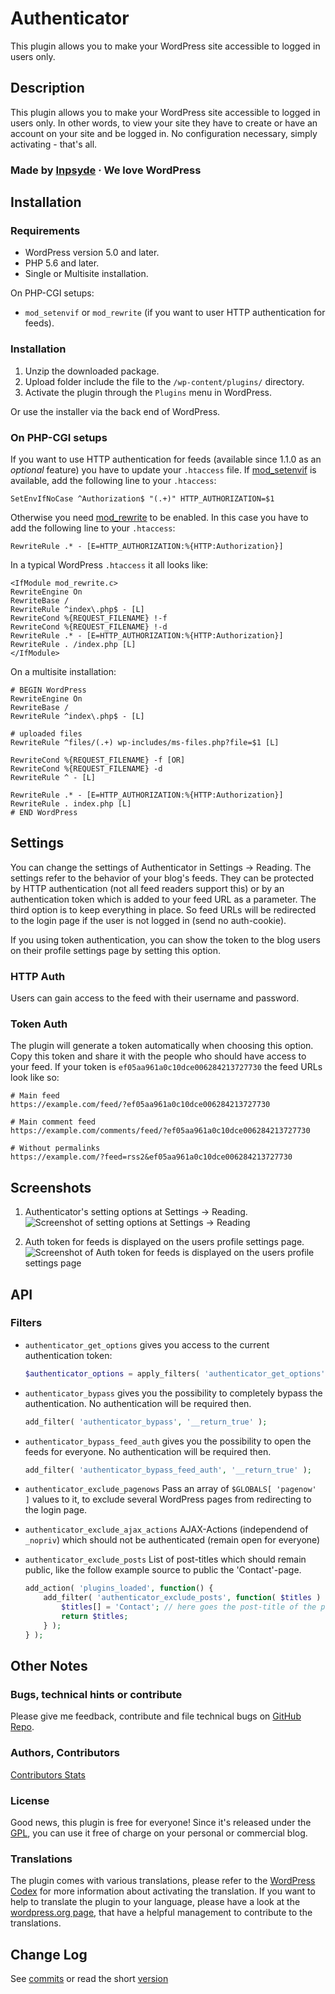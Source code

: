# Authenticator

This plugin allows you to make your WordPress site accessible to logged in users only.

## Description
This plugin allows you to make your WordPress site accessible to logged in users only. In other words, to view your site they have to create or have an account on your site and be logged in. No configuration necessary, simply activating - that's all.

### Made by [Inpsyde](https://inpsyde.com) &middot; We love WordPress

## Installation
### Requirements
* WordPress version 5.0 and later.
* PHP 5.6 and later.
* Single or Multisite installation.

On PHP-CGI setups:

- `mod_setenvif` or `mod_rewrite` (if you want to user HTTP authentication for feeds).

### Installation
1. Unzip the downloaded package.
2. Upload folder include the file to the `/wp-content/plugins/` directory.
3. Activate the plugin through the `Plugins` menu in WordPress.

Or use the installer via the back end of WordPress.

### On PHP-CGI setups
If you want to use HTTP authentication for feeds (available since 1.1.0 as an *optional* feature) you have to update your `.htaccess` file. If [mod_setenvif](http://httpd.apache.org/docs/2.0/mod/mod_setenvif.html) is available, add the following line to your `.htaccess`:

```
SetEnvIfNoCase ^Authorization$ "(.+)" HTTP_AUTHORIZATION=$1
```

Otherwise you need [mod_rewrite](http://httpd.apache.org/docs/current/mod/mod_rewrite.html) to be enabled. In this case you have to add the following line to your `.htaccess`:

```
RewriteRule .* - [E=HTTP_AUTHORIZATION:%{HTTP:Authorization}]
```

In a typical WordPress `.htaccess` it all looks like:

```
<IfModule mod_rewrite.c>
RewriteEngine On
RewriteBase /
RewriteRule ^index\.php$ - [L]
RewriteCond %{REQUEST_FILENAME} !-f
RewriteCond %{REQUEST_FILENAME} !-d
RewriteRule .* - [E=HTTP_AUTHORIZATION:%{HTTP:Authorization}]
RewriteRule . /index.php [L]
</IfModule>
```

On a multisite installation:

```
# BEGIN WordPress
RewriteEngine On
RewriteBase /
RewriteRule ^index\.php$ - [L]

# uploaded files
RewriteRule ^files/(.+) wp-includes/ms-files.php?file=$1 [L]

RewriteCond %{REQUEST_FILENAME} -f [OR]
RewriteCond %{REQUEST_FILENAME} -d
RewriteRule ^ - [L]

RewriteRule .* - [E=HTTP_AUTHORIZATION:%{HTTP:Authorization}]
RewriteRule . index.php [L]
# END WordPress
```
## Settings
You can change the settings of Authenticator in Settings → Reading. The settings refer to the behavior of your blog's feeds. They can be protected by HTTP authentication (not all feed readers support this) or by an authentication token which is added to your feed URL as a parameter. The third option is to keep everything in place. So feed URLs will be redirected to the login page if the user is not logged in (send no auth-cookie).

If you using token authentication, you can show the token to the blog users on their profile settings page by setting this option.

### HTTP Auth
Users can gain access to the feed with their username and password.

### Token Auth
The plugin will generate a token automatically when choosing this option. Copy this token and share it with the people who should have access to your feed. If your token is `ef05aa961a0c10dce006284213727730` the feed URLs look like so:

```
# Main feed
https://example.com/feed/?ef05aa961a0c10dce006284213727730

# Main comment feed
https://example.com/comments/feed/?ef05aa961a0c10dce006284213727730

# Without permalinks
https://example.com/?feed=rss2&ef05aa961a0c10dce006284213727730
```

## Screenshots
1. Authenticator's setting options at Settings → Reading.
![Screenshot of setting options at Settings → Reading](./assets/screenshot-1.png)

2. Auth token for feeds is displayed on the users profile settings page.
![Screenshot of Auth token for feeds is displayed on the users profile settings page](./assets/screenshot-2.png)

## API
### Filters
* `authenticator_get_options` gives you access to the current authentication token:

    ```php
    $authenticator_options = apply_filters( 'authenticator_get_options', array() );
    ```

* `authenticator_bypass` gives you the possibility to completely bypass the authentication. No authentication will be required then.

    ```php
    add_filter( 'authenticator_bypass', '__return_true' );
    ```

* `authenticator_bypass_feed_auth` gives you the possibility to open the feeds for everyone. No authentication will be required then.

    ```php
    add_filter( 'authenticator_bypass_feed_auth', '__return_true' );
    ```

* `authenticator_exclude_pagenows` Pass an array of `$GLOBALS[ 'pagenow' ]` values to it, to exclude several WordPress pages from redirecting to the login page.

* `authenticator_exclude_ajax_actions` AJAX-Actions (independend of `_nopriv`) which should not be authenticated (remain open for everyone)

* `authenticator_exclude_posts` List of post-titles which should remain public, like the follow example source to public the 'Contact'-page.

    ```php
    add_action( 'plugins_loaded', function() {
        add_filter( 'authenticator_exclude_posts', function( $titles ) {
            $titles[] = 'Contact'; // here goes the post-title of the post/page you want to exclude
            return $titles;
        } );
    } );
    ```

## Other Notes
### Bugs, technical hints or contribute
Please give me feedback, contribute and file technical bugs on [GitHub Repo](https://github.com/bueltge/authenticator).

### Authors, Contributors
[Contributors Stats](https://github.com/bueltge/Authenticator/graphs/contributors)

### License
Good news, this plugin is free for everyone! Since it's released under the [GPL](./license.txt), you can use it free of charge on your personal or commercial blog.

### Translations
The plugin comes with various translations, please refer to the [WordPress Codex](https://codex.wordpress.org/Installing_WordPress_in_Your_Language) for more information about activating the translation. If you want to help to translate the plugin to your language, please have a look at the [wordpress.org page](https://wordpress.org/plugins/authenticator/), that have a helpful management to contribute to the translations.

## Change Log
See [commits](https://github.com/bueltge/Authenticator/commits/master) or read the short [version](https://wordpress.org/plugins/authenticator/#developers)
